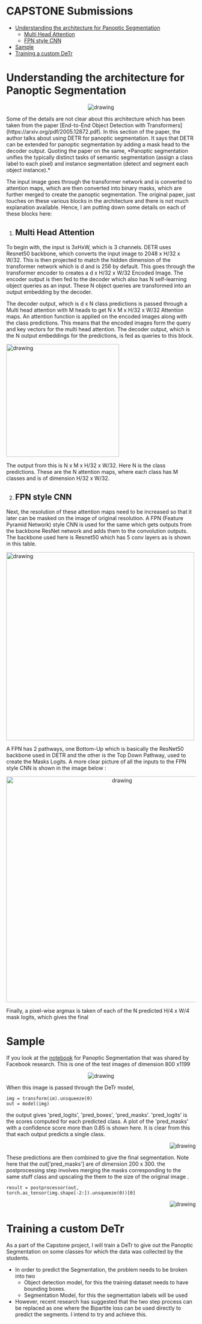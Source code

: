 # CAPSTONE Submissions

- [Understanding the architecture for Panoptic Segmentation](#Understanding%20DETR.md#understanding-the-architecture-for-panoptic-segmentation)
  - [Multi Head Attention](#multi-head-attention)
  - [FPN style CNN](#fpn-style-cnn)
- [Sample](#sample)
- [Training a custom DeTr](#training-a-custom-detr)


# Understanding the architecture for Panoptic Segmentation



<p align="center">
  <img src="images/arch.png" alt="drawing">
</p>
Some of the details are not clear about this architecture which has been taken from the paper [End-to-End Object Detection with Transformers](https://arxiv.org/pdf/2005.12872.pdf). In this section of the paper, the author talks about using DETR for panoptic segmentation. It says that DETR can be extended for panoptic segmentation by adding a mask head to the decoder output. Quoting the paper on the same, *Panoptic segmentation unifies the typically distinct tasks of semantic segmentation (assign a class label to each pixel) and instance segmentation (detect and segment each object instance).*

The input image goes through the transformer network and is converted to attention maps, which are then converted into binary masks, which are further merged to create the panoptic segmentation. The original paper, just touches on these various blocks in the architecture and there is not much explanation available. Hence, I am putting down some details on each of these blocks here:



1. ## Multi Head Attention

To begin with, the input is 3xHxW, which is 3 channels. DETR uses Resnet50 backbone, which converts the input image to 2048 x H/32 x W/32. This is then projected to match the hidden dimension of the transformer network which is d and is 256 by default. This goes through the transformer encoder to creates a d x H/32 x W/32 Encoded Image. The encoder output is then fed to the decoder which also has N self-learning object queries as an input. These N object queries are transformed into an output embedding by the decoder. 

The decoder output, which is d x N class predictions is passed through a Multi head attention with M heads to get N x M x H/32 x W/32 Attention maps. An attention function is applied on the encoded images along with the class predictions. This means that the encoded images form the query and key vectors for the multi head attention. The decoder output, which is the N output embeddings for the predictions, is fed as queries to this block.

<p align="left">
  <img src="images/attention.png" alt="drawing" width="300">
</p>
The output from this is N x M x H/32 x W/32. Here N is the class predictions. These are the N attention maps, where each class has M classes and is of dimension H/32 x W/32.



2. ## FPN style CNN

Next, the resolution of these attention maps need to be increased so that it later can be masked on the image of original resolution. A FPN (Feature Pyramid Network) style CNN is used for the same which gets outputs from the backbone ResNet network and adds them to the convolution outputs. The backbone used here is Resnet50 which has 5 conv layers as is shown in this table.

<p align="left">
  <img src="images/resnet-architectures-34-101.png" alt="drawing" width="500">
</p>

A FPN has 2 pathways, one Bottom-Up which is basically the ResNet50 backbone used in DETR and the other is the Top Down Pathway, used to create the Masks Logits. A more clear picture of all the inputs to the FPN style CNN is shown in the image below :

<p align="center">
  <img src="images/FPN-DETR.png" alt="drawing"  width="600">
</p>




Finally, a pixel-wise argmax is taken of each of the N predicted H/4 x W/4 mask logits, which gives the final 

# Sample

If you look at the [notebook](https://colab.research.google.com/github/facebookresearch/detr/blob/colab/notebooks/DETR_panoptic.ipynb) for Panoptic Segmentation that was shared by Facebook research. This is one of the test images of dimension 800 x1199

<p align="center">
  <img src="images/example.png" alt="drawing">
</p>

When this image is passed through the DeTr model,

```
img = transform(im).unsqueeze(0)
out = model(img)
```

 the output gives 'pred_logits', 'pred_boxes', 'pred_masks'. 'pred_logits' is the scores computed for each predicted class. A plot of the 'pred_masks' with a confidence score more than 0.85 is shown here. It is clear from this that each output predicts a single class.

<p align="right">
  <img src="images\masks.png" alt="drawing">
</p>
These predictions are then combined to give the final segmentation. Note here that the out['pred_masks'] are of dimension 200 x 300. the postprocessing step involves merging the masks corresponding to the same stuff class and upscaling the them to the size of the original image .

```
result = postprocessor(out, torch.as_tensor(img.shape[-2:]).unsqueeze(0))[0]
```

<p align="right">
  <img src="images\panoptic_out.png" alt="drawing">
</p>

# Training a custom DeTr

As  a part of the Capstone project, I will train a DeTr to give out the Panoptic Segmentation on some classes for which the data was collected by the students. 

- In order to predict the Segmentation, the problem needs to be broken into two
  - Object detection model, for this the training dataset needs to have bounding boxes.
  - Segmentation Model, for this the segmentation labels will be used
- However, recent research has suggested that the two step process can be replaced as one where the Bipartite loss can be used directly to predict the segments. I intend to try and achieve this. 
